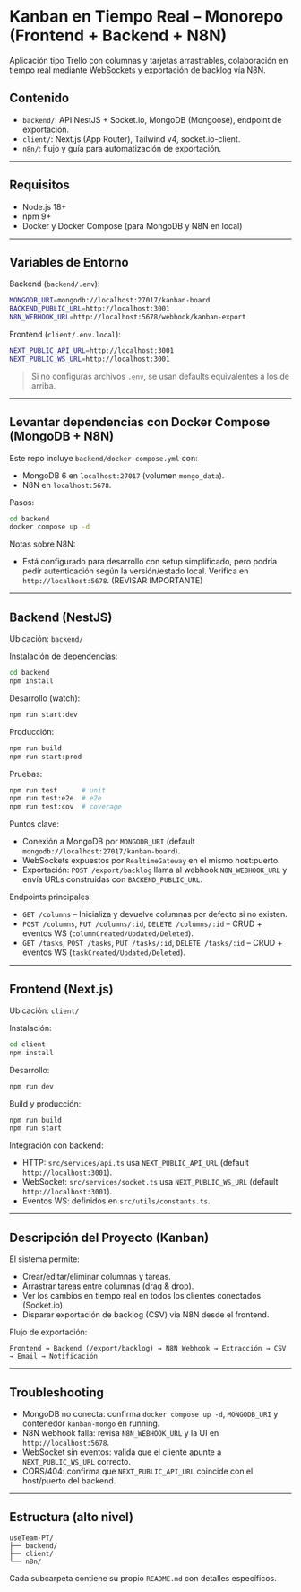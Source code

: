 # Kanban en Tiempo Real – Monorepo (Frontend + Backend + N8N)

Aplicación tipo Trello con columnas y tarjetas arrastrables, colaboración en tiempo real mediante WebSockets y exportación de backlog vía N8N.

## Contenido
- `backend/`: API NestJS + Socket.io, MongoDB (Mongoose), endpoint de exportación.
- `client/`: Next.js (App Router), Tailwind v4, socket.io-client.
- `n8n/`: flujo y guía para automatización de exportación.

---

## Requisitos
- Node.js 18+
- npm 9+
- Docker y Docker Compose (para MongoDB y N8N en local)

---

## Variables de Entorno

Backend (`backend/.env`):
```bash
MONGODB_URI=mongodb://localhost:27017/kanban-board
BACKEND_PUBLIC_URL=http://localhost:3001
N8N_WEBHOOK_URL=http://localhost:5678/webhook/kanban-export
```

Frontend (`client/.env.local`):
```bash
NEXT_PUBLIC_API_URL=http://localhost:3001
NEXT_PUBLIC_WS_URL=http://localhost:3001
```

> Si no configuras archivos `.env`, se usan defaults equivalentes a los de arriba.

---

## Levantar dependencias con Docker Compose (MongoDB + N8N)
Este repo incluye `backend/docker-compose.yml` con:
- MongoDB 6 en `localhost:27017` (volumen `mongo_data`).
- N8N en `localhost:5678`.

Pasos:
```bash
cd backend
docker compose up -d
```

Notas sobre N8N:
- Está configurado para desarrollo con setup simplificado, pero podría pedir autenticación según la versión/estado local. Verifica en `http://localhost:5678`. (REVISAR IMPORTANTE)

---

## Backend (NestJS)

Ubicación: `backend/`

Instalación de dependencias:
```bash
cd backend
npm install
```

Desarrollo (watch):
```bash
npm run start:dev
```

Producción:
```bash
npm run build
npm run start:prod
```

Pruebas:
```bash
npm run test      # unit
npm run test:e2e  # e2e
npm run test:cov  # coverage
```

Puntos clave:
- Conexión a MongoDB por `MONGODB_URI` (default `mongodb://localhost:27017/kanban-board`).
- WebSockets expuestos por `RealtimeGateway` en el mismo host:puerto.
- Exportación: `POST /export/backlog` llama al webhook `N8N_WEBHOOK_URL` y envía URLs construidas con `BACKEND_PUBLIC_URL`.

Endpoints principales:
- `GET /columns` – Inicializa y devuelve columnas por defecto si no existen.
- `POST /columns`, `PUT /columns/:id`, `DELETE /columns/:id` – CRUD + eventos WS (`columnCreated/Updated/Deleted`).
- `GET /tasks`, `POST /tasks`, `PUT /tasks/:id`, `DELETE /tasks/:id` – CRUD + eventos WS (`taskCreated/Updated/Deleted`).

---

## Frontend (Next.js)

Ubicación: `client/`

Instalación:
```bash
cd client
npm install
```

Desarrollo:
```bash
npm run dev
```

Build y producción:
```bash
npm run build
npm run start
```

Integración con backend:
- HTTP: `src/services/api.ts` usa `NEXT_PUBLIC_API_URL` (default `http://localhost:3001`).
- WebSocket: `src/services/socket.ts` usa `NEXT_PUBLIC_WS_URL` (default `http://localhost:3001`).
- Eventos WS: definidos en `src/utils/constants.ts`.

---

## Descripción del Proyecto (Kanban)
El sistema permite:
- Crear/editar/eliminar columnas y tareas.
- Arrastrar tareas entre columnas (drag & drop).
- Ver los cambios en tiempo real en todos los clientes conectados (Socket.io).
- Disparar exportación de backlog (CSV) vía N8N desde el frontend.

Flujo de exportación:
```
Frontend → Backend (/export/backlog) → N8N Webhook → Extracción → CSV → Email → Notificación
```

---

## Troubleshooting
- MongoDB no conecta: confirma `docker compose up -d`, `MONGODB_URI` y contenedor `kanban-mongo` en running.
- N8N webhook falla: revisa `N8N_WEBHOOK_URL` y la UI en `http://localhost:5678`.
- WebSocket sin eventos: valida que el cliente apunte a `NEXT_PUBLIC_WS_URL` correcto.
- CORS/404: confirma que `NEXT_PUBLIC_API_URL` coincide con el host/puerto del backend.

---

## Estructura (alto nivel)
```
useTeam-PT/
├── backend/
├── client/
└── n8n/
```

Cada subcarpeta contiene su propio `README.md` con detalles específicos.
